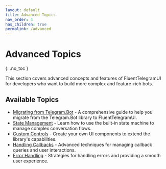 ```yaml
---
layout: default
title: Advanced Topics
nav_order: 4
has_children: true
permalink: /advanced
---
```


# Advanced Topics
{: .no_toc }

This section covers advanced concepts and features of FluentTelegramUI for developers who want to build more complex and feature-rich bots.

## Available Topics

- [Migrating from Telegram.Bot](migrating.html) - A comprehensive guide to help you migrate from the Telegram.Bot library to FluentTelegramUI.
- [State Management](state-management.html) - Learn how to use the built-in state machine to manage complex conversation flows.
- [Custom Controls](custom-controls.html) - Create your own UI components to extend the library's capabilities.
- [Handling Callbacks](handling-callbacks.html) - Advanced techniques for managing callback queries and user interactions.
- [Error Handling](error-handling.html) - Strategies for handling errors and providing a smooth user experience. 
